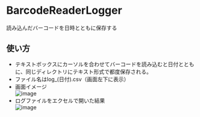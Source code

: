 # BarcodeReaderLogger
読み込んだバーコードを日時とともに保存する

## 使い方
- テキストボックスにカーソルを合わせてバーコードを読み込むと日付とともに、同じディレクトリにテキスト形式で都度保存される。
- ファイル名はlog_(日付).csv（画面左下に表示）
- 画面イメージ  
![image](https://user-images.githubusercontent.com/7465838/52127610-e7976a80-2675-11e9-919b-d3f0e2c9e50e.png)
- ログファイルをエクセルで開いた結果  
![image](https://user-images.githubusercontent.com/7465838/52127639-00a01b80-2676-11e9-96cf-3e9fb0a24b65.png)
